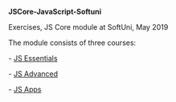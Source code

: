 **JSCore-JavaScript-Softuni**

Exercises, JS Core module at SoftUni, May 2019

The module consists of three courses:

\- [JS
Essentials](https://github.com/ZhenyaGeorgieva/JSCore-JavaScript-Softuni/tree/master/01%20JS%20Essentials)

\- [JS
Advanced](https://github.com/ZhenyaGeorgieva/JSCore-JavaScript-Softuni/tree/master/02%20JS%20Advanced)

\- [JS
Apps](https://github.com/ZhenyaGeorgieva/JSCore-JavaScript-Softuni/tree/master/03%20JS%20Apps)
